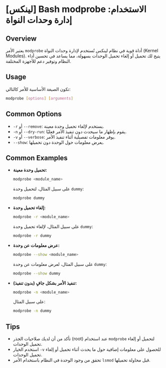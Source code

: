 # [لينكس] Bash modprobe الاستخدام: إدارة وحدات النواة

## Overview
يعتبر الأمر `modprobe` أداة قوية في نظام لينكس تُستخدم لإدارة وحدات النواة (Kernel Modules). يتيح لك تحميل أو إلغاء تحميل الوحدات بسهولة، مما يساعد في تحسين أداء النظام وتوفير دعم للأجهزة المختلفة.

## Usage
تكون الصيغة الأساسية للأمر كالتالي:

```bash
modprobe [options] [arguments]
```

## Common Options
- `-r` أو `--remove`: يستخدم لإلغاء تحميل وحدة معينة.
- `-n` أو `--dry-run`: يقوم بإظهار ما سيحدث دون تنفيذ الأمر فعليًا.
- `-v` أو `--verbose`: يوفر معلومات تفصيلية أثناء تنفيذ الأمر.
- `--show`: يعرض معلومات حول الوحدة دون تحميلها.

## Common Examples
- **تحميل وحدة معينة:**
  ```bash
  modprobe <module_name>
  ```
  على سبيل المثال، لتحميل وحدة `dummy`:
  ```bash
  modprobe dummy
  ```

- **إلغاء تحميل وحدة:**
  ```bash
  modprobe -r <module_name>
  ```
  على سبيل المثال، لإلغاء تحميل وحدة `dummy`:
  ```bash
  modprobe -r dummy
  ```

- **عرض معلومات عن وحدة:**
  ```bash
  modprobe --show <module_name>
  ```
  على سبيل المثال، لعرض معلومات عن وحدة `dummy`:
  ```bash
  modprobe --show dummy
  ```

- **تنفيذ الأمر بشكل جافٍ (بدون تنفيذ):**
  ```bash
  modprobe -n <module_name>
  ```
  على سبيل المثال:
  ```bash
  modprobe -n dummy
  ```

## Tips
- تأكد من أن لديك صلاحيات الجذر (root) عند استخدام `modprobe` لتحميل أو إلغاء تحميل الوحدات.
- استخدم الخيار `-v` للحصول على معلومات إضافية حول ما يحدث أثناء تحميل أو إلغاء تحميل الوحدات.
- تحقق من وجود الوحدة في النظام باستخدام الأمر `lsmod` قبل محاولة تحميلها.